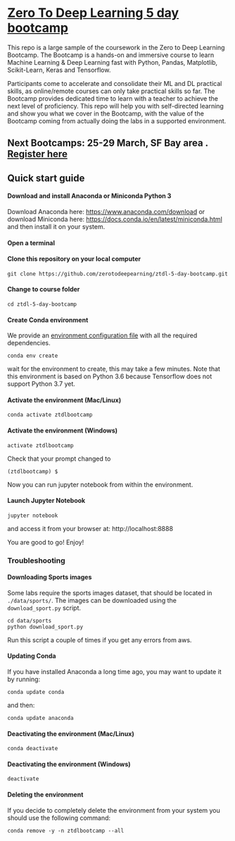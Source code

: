 # [Zero To Deep Learning 5 day bootcamp](https://bootcamp.zerotodeeplearning.com)
This repo is a large sample of the coursework in the Zero to Deep Learning Bootcamp. The Bootcamp is a hands-on and immersive course to learn Machine Learning & Deep Learning fast with Python, Pandas, Matplotlib, Scikit-Learn, Keras and Tensorflow.

Participants come to accelerate and consolidate their ML and DL practical skills, as online/remote courses can only take practical skills so far. The Bootcamp provides dedicated time to learn with a teacher to achieve the next level of proficiency. This repo will help you with self-directed learning and show you what we cover in the Bootcamp, with the value of the Bootcamp coming from actually doing the labs in a supported environment.

## Next Bootcamps: 25-29 March, SF Bay area . [Register here](https://bootcamp.zerotodeeplearning.com)

## Quick start guide

#### Download and install Anaconda or Miniconda Python 3

Download Anaconda here: https://www.anaconda.com/download or download Miniconda here: https://docs.conda.io/en/latest/miniconda.html and then install it on your system.

#### Open a terminal

#### Clone this repository on your local computer
```
git clone https://github.com/zerotodeepearning/ztdl-5-day-bootcamp.git
```

#### Change to course folder
```
cd ztdl-5-day-bootcamp
```

#### Create Conda environment

We provide an [environment configuration file](environment.yml) with all the required dependencies.

```
conda env create
```

wait for the environment to create, this may take a few minutes. Note that this environment is based on Python 3.6 because Tensorflow does not support Python 3.7 yet.

#### Activate the environment (Mac/Linux)
```
conda activate ztdlbootcamp
```

#### Activate the environment (Windows)
```
activate ztdlbootcamp
```

Check that your prompt changed to

```
(ztdlbootcamp) $
```

Now you can run jupyter notebook from within the environment.

#### Launch Jupyter Notebook
```
jupyter notebook
```
and access it from your browser at: http://localhost:8888

You are good to go! Enjoy!


### Troubleshooting

#### Downloading Sports images
Some labs require the sports images dataset, that should be located in `./data/sports/`. The images can be downloaded using the `download_sport.py` script.
```
cd data/sports
python download_sport.py
```
Run this script a couple of times if you get any errors from aws.


#### Updating Conda

If you have installed Anaconda a long time ago, you may want to update it by running:
```
conda update conda
```
and then:
```
conda update anaconda
```

#### Deactivating the environment (Mac/Linux)
```
conda deactivate
```

#### Deactivating the environment (Windows)
```
deactivate
```

#### Deleting the environment
If you decide to completely delete the environment from your system you should use the following command:
```
conda remove -y -n ztdlbootcamp --all
```
